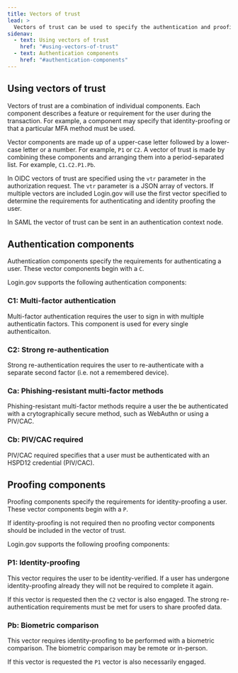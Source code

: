 ```yaml
---
title: Vectors of trust
lead: >
  Vectors of trust can be used to specify the authentication and proofing features that are engaged for your application.
sidenav:
  - text: Using vectors of trust
    href: "#using-vectors-of-trust"
  - text: Authentication components
    href: "#authentication-components"
---
```


## Using vectors of trust

Vectors of trust are a combination of individual components. Each component describes a feature or requirement for the user during the transaction. For example, a component may specify that identity-proofing or that a particular MFA method must be used.

Vector components are made up of a upper-case letter followed by a lower-case letter or a number. For example, `P1` or `C2`. A vector of trust is made by combining these components and arranging them into a period-separated list. For example, `C1.C2.P1.Pb`.

In OIDC vectors of trust are specified using the `vtr` parameter in the authorization request. The `vtr` parameter is a JSON array of vectors. If multiple vectors are included Login.gov will use the first vector specified to determine the requirements for authenticating and identity proofing the user.

In SAML the vector of trust can be sent in an authentication context node.

## Authentication components

Authentication components specify the requirements for authenticating a user. These vector components begin with a `C`.

Login.gov supports the following authentication components:

### C1: Multi-factor authentication

Multi-factor authentication requires the user to sign in with multiple authenticatin factors. This component is used for every single authenticaiton.

### C2: Strong re-authentication

Strong re-authentication requires the user to re-authenticate with a separate second factor (i.e. not a remembered device).

### Ca: Phishing-resistant multi-factor methods

Phishing-resistant multi-factor methods require a user the be authenticated with a crytographically secure method, such as WebAuthn or using a PIV/CAC.

### Cb: PIV/CAC required

PIV/CAC required specifies that a user must be authenticated with an HSPD12 credential (PIV/CAC).

## Proofing components

Proofing components specify the requirements for identity-proofing a user. These vector components begin with a `P`.

If identity-proofing is not required then no proofing vector components should be included in the vector of trust.

Login.gov supports the following proofing components:

### P1: Identity-proofing

This vector requires the user to be identity-verified. If a user has undergone identity-proofing already they will not be required to complete it again.

If this vector is requested then the `C2` vector is also engaged. The strong re-authentication requirements must be met for users to share proofed data.

### Pb: Biometric comparison

This vector requires identity-proofing to be performed with a biometric comparison. The biometric comparison may be remote or in-person.

If this vector is requested the `P1` vector is also necessarily engaged.
